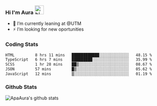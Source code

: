 ### Hi I'm Aura <img src="https://user-images.githubusercontent.com/1303154/88677602-1635ba80-d120-11ea-84d8-d263ba5fc3c0.gif" width="28px" alt="hi">

- 🔭 I’m currently leaning at @UTM
- ⚡ I’m looking for new oportunities


### Coding Stats

<!--START_SECTION:waka-->

```txt
HTML         8 hrs 11 mins   ████████████░░░░░░░░░░░░░   48.15 %
TypeScript   6 hrs 7 mins    █████████░░░░░░░░░░░░░░░░   35.99 %
SCSS         1 hr 28 mins    ██▒░░░░░░░░░░░░░░░░░░░░░░   08.67 %
JSON         57 mins         █▒░░░░░░░░░░░░░░░░░░░░░░░   05.62 %
JavaScript   12 mins         ▒░░░░░░░░░░░░░░░░░░░░░░░░   01.19 %
```

<!--END_SECTION:waka-->

### Github Stats

![ApaAura's github stats](https://github-readme-stats.vercel.app/api?username=ApaAura&count_private=true&theme=tokyonight&hide=contribs,prs)
